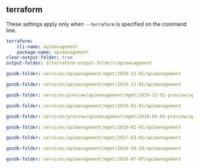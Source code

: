 
## terraform

These settings apply only when `--terraform` is specified on the command line.

``` yaml $(terraform)
terraform:
    cli-name: apimanagement
    package-name: apimanagement
clear-output-folder: true
output-folder: $(terraform-output-folder)/apimanagement
```

``` yaml $(tag) == 'package-2020-12' && $(terraform)
gosdk-folder: services/apimanagement/mgmt/2020-12-01/apimanagement
```

``` yaml $(tag) == 'package-2019-12' && $(terraform)
gosdk-folder: services/apimanagement/mgmt/2019-12-01/apimanagement
```

``` yaml $(tag) == 'package-preview-2019-12' && $(terraform)
gosdk-folder: services/preview/apimanagement/mgmt/2019-12-01-preview/apimanagement
```

``` yaml $(tag) == 'package-2019-01' && $(terraform)
gosdk-folder: services/apimanagement/mgmt/2019-01-01/apimanagement
```

``` yaml $(tag) == 'package-2018-06-preview' && $(terraform)
gosdk-folder: services/preview/apimanagement/mgmt/2018-06-01-preview/apimanagement
```

``` yaml $(tag) == 'package-2018-01' && $(terraform)
gosdk-folder: services/apimanagement/mgmt/2018-01-01/apimanagement
```

``` yaml $(tag) == 'package-2017-03' && $(terraform)
gosdk-folder: services/apimanagement/mgmt/2017-03-01/apimanagement
```

``` yaml $(tag) == 'package-2016-10' && $(terraform)
gosdk-folder: services/apimanagement/mgmt/2016-10-10/apimanagement
```

``` yaml $(tag) == 'package-2016-07' && $(terraform)
gosdk-folder: services/apimanagement/mgmt/2016-07-07/apimanagement
```
